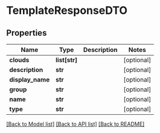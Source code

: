 # TemplateResponseDTO

## Properties
Name | Type | Description | Notes
------------ | ------------- | ------------- | -------------
**clouds** | **list[str]** |  | [optional] 
**description** | **str** |  | [optional] 
**display_name** | **str** |  | [optional] 
**group** | **str** |  | [optional] 
**name** | **str** |  | [optional] 
**type** | **str** |  | [optional] 

[[Back to Model list]](../README.md#documentation-for-models) [[Back to API list]](../README.md#documentation-for-api-endpoints) [[Back to README]](../README.md)


